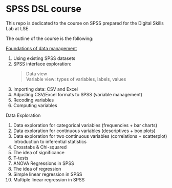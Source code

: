 # SPSS DSL course

This repo is dedicated to the course on SPSS prepared for the Digital Skills Lab at LSE.

The outline of the course is the following:

[Foundations of data management](./SPSS_md_1_chapter.md)
1. Using existing SPSS datasets
2. SPSS interface exploration:
    > Data view  
    > Variable view: types of variables, labels, values  
3. Importing data: CSV and Excel
4. Adjusting CSV/Excel formats to SPSS (variable management)
5. Recoding variables
6. Computing variables

Data Exploration  
1. Data exploration for categorical variables (frequencies + bar charts)
2. Data exploration for continuous variables (descriptives + box plots)
3. Data exploration for two continuous variables (correlations +
scatterplot)
Introduction to inferential statistics  
1. Crosstabs & Chi-squared
2. The idea of significance
3. T-tests
4. ANOVA
Regressions in SPSS  
1. The idea of regression
2. Simple linear regression in SPSS
3. Multiple linear regression in SPSS


